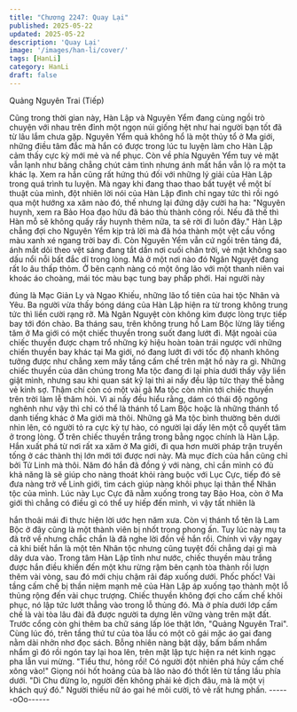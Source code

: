 ```yaml
---
title: "Chương 2247: Quay Lại"
published: 2025-05-22
updated: 2025-05-22
description: 'Quay Lại'
image: '/images/han-li/cover/'
tags: [HanLi]
category: HanLi
draft: false
---
```


Quảng Nguyên Trai (Tiếp)

Cũng trong thời gian này, Hàn Lập và Nguyên Yểm đang cùng
ngồi trò chuyện với nhau trên đỉnh một ngọn núi giống hệt như hai
người bạn tốt đã từ lâu lắm chưa gặp.
Nguyên Yểm quả không hổ là một thủy tổ ở Ma giới, những điều
tâm đắc mà hắn có được trong lúc tu luyện làm cho Hàn Lập cảm
thấy cực kỳ mới mẻ và nể phục.
Còn về phía Nguyên Yểm tuy vẻ mặt vẫn lạnh như băng chẳng
chút cảm tình nhưng ánh mắt hắn vẫn lộ ra một ta khác lạ. Xem
ra hắn cũng rất hứng thú đối với những lý giải của Hàn Lập trong
quá trình tu luyện. Mà ngay khi đang thao thao bất tuyệt về một bí
thuật của mình, đột nhiên lời nói của Hàn Lập đình chỉ ngay tức
thì rồi ngó qua một hướng xa xăm nào đó, thế nhưng lại đứng dậy
cười ha ha:
"Nguyên huynh, xem ra Bảo Hoa đạo hữu đã báo thù thành công
rồi. Nếu đã thế thì Hàn mỗ sẽ không quấy rầy huynh thêm nữa, ta
sẽ rời đi luôn đây."
Hàn Lập chẳng đợi cho Nguyên Yểm kịp trả lời mà đã hóa thành
một vệt cầu vồng màu xanh xé ngang trời bay đi.
Còn Nguyên Yểm vẫn cứ ngồi trên tảng đá, ánh mắt dõi theo vệt
sáng đang tắt dần nơi cuối chân trời, vẻ mặt không sao dấu nổi
nỗi bất đắc dĩ trong lòng.
Mà ở một nơi nào đó Ngân Nguyệt đang rất lo âu thấp thỏm.
Ở bên cạnh nàng có một ông lão với một thanh niên vai khoác áo
choàng, mái tóc màu bạc tung bay phấp phới. Hai người này

đúng là Mạc Giản Ly và Ngao Khiếu, những lão tổ tiên của hai tộc
Nhân và Yêu.
Ba người vừa thấy bóng dáng của Hàn Lập hiện ra từ trong
không trung tức thì liền cười rạng rỡ.
Mà Ngân Nguyệt còn không kìm được lòng trực tiếp bay tới đón
chào.
Ba tháng sau, trên không trung hồ Lam Bộc lừng lãy tiếng tăm ở
Ma giới có một chiếc thuyền trong suốt đang lướt đi. Mặt ngoài
của chiếc thuyền được chạm trổ những ký hiệu hoàn toàn trái
ngược với những chiến thuyền bay khác tại Ma giới, nó đang lướt
đi với tốc độ nhanh không tưởng được như chẳng xem mấy tầng
cấm chế trên mặt hồ này ra gì.
Những chiếc thuyền của dân chúng trong Ma tộc đang đi lại phía
dưới thấy vậy liền giật mình, nhưng sau khi quan sát kỹ lại thì ai
nấy đều lập tức thay thế bằng vẻ kinh sợ.
Thậm chí còn có một vài gã Ma tộc còn nhìn tới chiếc thuyền trên
trời làm lễ thăm hỏi. Vì ai nấy đều hiểu rằng, dám có thái độ
ngông nghênh như vậy thì chỉ có thể là thánh tổ Lam Bộc hoặc là
những thánh tổ danh tiếng khác ở Ma giới mà thôi.
Những gã Ma tộc bình thường bên dưới nhìn lên, có người tỏ ra
cực kỳ tự hào, có người lại dấy lên một cỗ quyết tâm ở trong lòng.
Ở trên chiếc thuyền trắng trong bằng ngọc chính là Hàn Lập. Hắn
xuất phá từ nơi rất xa xăm ở Ma giới, đi qua hơn mười pháp trận
truyền tống ở các thành thị lớn mới tới được nơi này. Mà mục
đích của hắn cũng chỉ bởi Tử Linh mà thôi.
Năm đó hắn đã đồng ý với nàng, chỉ cần mình có đủ khả năng là
sẽ giúp cho nàng thoát khỏi ràng buộc với Lục Cực, tiếp đó sẽ
đưa nàng trở về Linh giới, tìm cách giúp nàng khôi phục lại thân
thể Nhân tộc của mình.
Lúc này Lục Cực đã nằm xuống trong tay Bảo Hoa, còn ở Ma giới
thì chẳng có điều gì có thể uy hiếp đến mình, vì vậy tất nhiên là

hắn thoải mái đi thực hiện lời ước hẹn năm xưa.
Còn vị thánh tổ tên là Lam Bộc ở đây cũng là một thành viên bị
nhốt trong phong ấn. Tuy lúc này mụ ta đã trở về nhưng chắc
chắn là đã nghe lời đồn về hắn rồi.
Chính vì vậy ngay cả khi biết hắn là một tên Nhân tộc nhưng cũng
tuyệt đối chẳng dại gì mà dây dưa vào.
Trong tâm Hàn Lập tĩnh như nước, chiếc thuyền màu trắng được
hắn điều khiển đến một khu rừng rậm bên cạnh tòa thành rồi lượn
thêm vài vòng, sau đó mới chịu chậm rãi đáp xuống dưới.
Phốc phốc!
Vài tầng cấm chế bị thần niệm mạnh mẽ của Hàn Lập áp xuống
tạo thành một lỗ thủng rộng đến vài chục trượng. Chiếc thuyền
không đợi cho cấm chế khôi phục, nó lập tức lướt thẳng vào trong
lỗ thủng đó.
Mà ở phía dưới lớp cấm chế là vài tòa lâu đài đã được người ta
dựng lên vững vàng trên mặt đất. Trước cổng còn ghi thêm ba
chữ sáng lấp lóe thật lớn, "Quảng Nguyên Trai".
Cùng lúc đó, trên tầng thứ tư của tòa lầu có một cô gái mặc áo
gai đang nằm dài nhởn nhơ đọc sách. Bỗng nhiên nàng bật dậy,
bấm bấm nhẩm nhẩm gì đó rồi ngón tay lại hoa lên, trên mặt lập
tực hiện ra nét kinh ngạc pha lẫn vui mừng.
"Tiểu thư, hỏng rồi! Có người đột nhiên phá hủy cấm chế xông
vào!" Giọng nói hốt hoảng của bà lão nào đó thốt lên từ tầng lầu
phía dưới.
"Dì Chu đừng lo, người đến không phải kẻ địch đâu, mà là một vị
khách quý đó." Người thiếu nữ áo gai hé môi cười, tỏ vẻ rất hưng
phấn.
------oOo------
